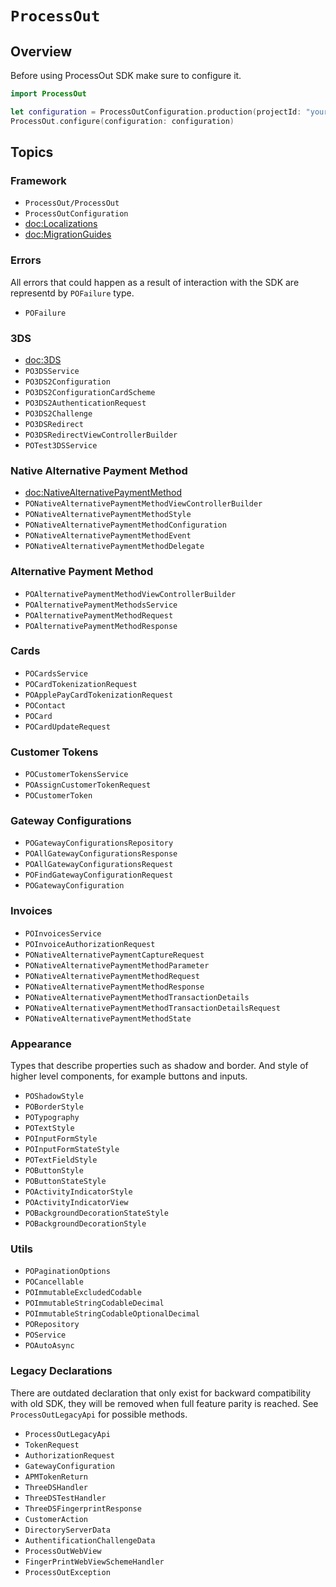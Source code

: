 # ``ProcessOut``

## Overview

Before using ProcessOut SDK make sure to configure it.

```swift
import ProcessOut

let configuration = ProcessOutConfiguration.production(projectId: "your_project_id")
ProcessOut.configure(configuration: configuration)
```

## Topics

### Framework

- ``ProcessOut/ProcessOut``
- ``ProcessOutConfiguration``
- <doc:Localizations>
- <doc:MigrationGuides>

### Errors

All errors that could happen as a result of interaction with the SDK are representd by ``POFailure`` type.

- ``POFailure``

### 3DS

- <doc:3DS>
- ``PO3DSService``
- ``PO3DS2Configuration``
- ``PO3DS2ConfigurationCardScheme``
- ``PO3DS2AuthenticationRequest``
- ``PO3DS2Challenge``
- ``PO3DSRedirect``
- ``PO3DSRedirectViewControllerBuilder``
- ``POTest3DSService``

### Native Alternative Payment Method

- <doc:NativeAlternativePaymentMethod>
- ``PONativeAlternativePaymentMethodViewControllerBuilder``
- ``PONativeAlternativePaymentMethodStyle``
- ``PONativeAlternativePaymentMethodConfiguration``
- ``PONativeAlternativePaymentMethodEvent``
- ``PONativeAlternativePaymentMethodDelegate``

### Alternative Payment Method

- ``POAlternativePaymentMethodViewControllerBuilder``
- ``POAlternativePaymentMethodsService``
- ``POAlternativePaymentMethodRequest``
- ``POAlternativePaymentMethodResponse``

### Cards

- ``POCardsService``
- ``POCardTokenizationRequest``
- ``POApplePayCardTokenizationRequest``
- ``POContact``
- ``POCard``
- ``POCardUpdateRequest``

### Customer Tokens

- ``POCustomerTokensService``
- ``POAssignCustomerTokenRequest``
- ``POCustomerToken``

### Gateway Configurations

- ``POGatewayConfigurationsRepository``
- ``POAllGatewayConfigurationsResponse``
- ``POAllGatewayConfigurationsRequest``
- ``POFindGatewayConfigurationRequest``
- ``POGatewayConfiguration``

### Invoices

- ``POInvoicesService``
- ``POInvoiceAuthorizationRequest``
- ``PONativeAlternativePaymentCaptureRequest``
- ``PONativeAlternativePaymentMethodParameter``
- ``PONativeAlternativePaymentMethodRequest``
- ``PONativeAlternativePaymentMethodResponse``
- ``PONativeAlternativePaymentMethodTransactionDetails``
- ``PONativeAlternativePaymentMethodTransactionDetailsRequest``
- ``PONativeAlternativePaymentMethodState``

### Appearance

Types that describe properties such as shadow and border. And style of higher level components, for example buttons and inputs.

- ``POShadowStyle``
- ``POBorderStyle``
- ``POTypography``
- ``POTextStyle``
- ``POInputFormStyle``
- ``POInputFormStateStyle``
- ``POTextFieldStyle``
- ``POButtonStyle``
- ``POButtonStateStyle``
- ``POActivityIndicatorStyle``
- ``POActivityIndicatorView``
- ``POBackgroundDecorationStateStyle``
- ``POBackgroundDecorationStyle``

### Utils

- ``POPaginationOptions``
- ``POCancellable``
- ``POImmutableExcludedCodable``
- ``POImmutableStringCodableDecimal``
- ``POImmutableStringCodableOptionalDecimal``
- ``PORepository``
- ``POService``
- ``POAutoAsync``

### Legacy Declarations

There are outdated declaration that only exist for backward compatibility with old SDK, they will be removed when
full feature parity is reached. See ``ProcessOutLegacyApi`` for possible methods.

- ``ProcessOutLegacyApi``
- ``TokenRequest``
- ``AuthorizationRequest``
- ``GatewayConfiguration``
- ``APMTokenReturn``
- ``ThreeDSHandler``
- ``ThreeDSTestHandler``
- ``ThreeDSFingerprintResponse``
- ``CustomerAction``
- ``DirectoryServerData``
- ``AuthentificationChallengeData``
- ``ProcessOutWebView``
- ``FingerPrintWebViewSchemeHandler``
- ``ProcessOutException``
